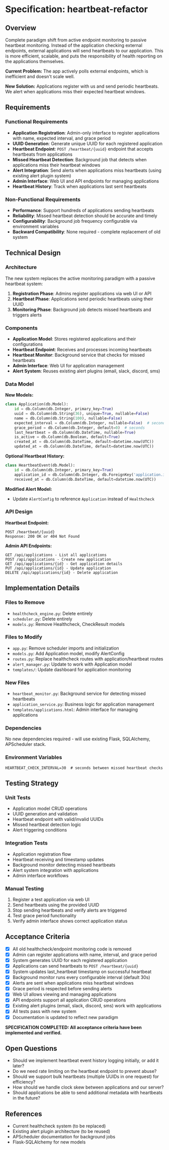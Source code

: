 # Specification: heartbeat-refactor

## Overview
Complete paradigm shift from active endpoint monitoring to passive heartbeat monitoring. Instead of the application checking external endpoints, external applications will send heartbeats to our application. This is more efficient, scalable, and puts the responsibility of health reporting on the applications themselves.

**Current Problem:** The app actively polls external endpoints, which is inefficient and doesn't scale well.

**New Solution:** Applications register with us and send periodic heartbeats. We alert when applications miss their expected heartbeat windows.

## Requirements
### Functional Requirements
- **Application Registration**: Admin-only interface to register applications with name, expected interval, and grace period
- **UUID Generation**: Generate unique UUID for each registered application
- **Heartbeat Endpoint**: `POST /heartbeat/{uuid}` endpoint that accepts heartbeats from applications
- **Missed Heartbeat Detection**: Background job that detects when applications miss their heartbeat windows
- **Alert Integration**: Send alerts when applications miss heartbeats (using existing alert plugin system)
- **Admin Interface**: Web UI and API endpoints for managing applications
- **Heartbeat History**: Track when applications last sent heartbeats

### Non-Functional Requirements
- **Performance**: Support hundreds of applications sending heartbeats
- **Reliability**: Missed heartbeat detection should be accurate and timely
- **Configurability**: Background job frequency configurable via environment variables
- **Backward Compatibility**: None required - complete replacement of old system

## Technical Design
### Architecture
The new system replaces the active monitoring paradigm with a passive heartbeat system:

1. **Registration Phase**: Admins register applications via web UI or API
2. **Heartbeat Phase**: Applications send periodic heartbeats using their UUID
3. **Monitoring Phase**: Background job detects missed heartbeats and triggers alerts

### Components
- **Application Model**: Stores registered applications and their configurations
- **Heartbeat Endpoint**: Receives and processes incoming heartbeats
- **Heartbeat Monitor**: Background service that checks for missed heartbeats
- **Admin Interface**: Web UI for application management
- **Alert System**: Reuses existing alert plugins (email, slack, discord, sms)

### Data Model
**New Models:**
```python
class Application(db.Model):
    id = db.Column(db.Integer, primary_key=True)
    uuid = db.Column(db.String(36), unique=True, nullable=False)
    name = db.Column(db.String(100), nullable=False)
    expected_interval = db.Column(db.Integer, nullable=False)  # seconds
    grace_period = db.Column(db.Integer, default=0)  # seconds
    last_heartbeat = db.Column(db.DateTime, nullable=True)
    is_active = db.Column(db.Boolean, default=True)
    created_at = db.Column(db.DateTime, default=datetime.now(UTC))
    updated_at = db.Column(db.DateTime, default=datetime.now(UTC))
```

**Optional Heartbeat History:**
```python
class HeartbeatEvent(db.Model):
    id = db.Column(db.Integer, primary_key=True)
    application_id = db.Column(db.Integer, db.ForeignKey('application.id'))
    received_at = db.Column(db.DateTime, default=datetime.now(UTC))
```

**Modified Alert Model:**
- Update `AlertConfig` to reference `Application` instead of `Healthcheck`

### API Design
**Heartbeat Endpoint:**
```
POST /heartbeat/{uuid}
Response: 200 OK or 404 Not Found
```

**Admin API Endpoints:**
```
GET /api/applications - List all applications
POST /api/applications - Create new application
GET /api/applications/{id} - Get application details
PUT /api/applications/{id} - Update application
DELETE /api/applications/{id} - Delete application
```

## Implementation Details
### Files to Remove
- `healthcheck_engine.py`: Delete entirely
- `scheduler.py`: Delete entirely
- `models.py`: Remove Healthcheck, CheckResult models

### Files to Modify
- `app.py`: Remove scheduler imports and initialization
- `models.py`: Add Application model, modify AlertConfig
- `routes.py`: Replace healthcheck routes with application/heartbeat routes
- `alert_manager.py`: Update to work with Application model
- `templates/`: Update dashboard for application monitoring

### New Files
- `heartbeat_monitor.py`: Background service for detecting missed heartbeats
- `application_service.py`: Business logic for application management
- `templates/applications.html`: Admin interface for managing applications

### Dependencies
No new dependencies required - will use existing Flask, SQLAlchemy, APScheduler stack.

### Environment Variables
```
HEARTBEAT_CHECK_INTERVAL=30  # seconds between missed heartbeat checks
```

## Testing Strategy
### Unit Tests
- Application model CRUD operations
- UUID generation and validation
- Heartbeat endpoint with valid/invalid UUIDs
- Missed heartbeat detection logic
- Alert triggering conditions

### Integration Tests
- Application registration flow
- Heartbeat receiving and timestamp updates
- Background monitor detecting missed heartbeats
- Alert system integration with applications
- Admin interface workflows

### Manual Testing
1. Register a test application via web UI
2. Send heartbeats using the provided UUID
3. Stop sending heartbeats and verify alerts are triggered
4. Test grace period functionality
5. Verify admin interface shows correct application status

## Acceptance Criteria
- [x] All old healthcheck/endpoint monitoring code is removed
- [x] Admin can register applications with name, interval, and grace period
- [x] System generates UUID for each registered application
- [x] Applications can send heartbeats to `POST /heartbeat/{uuid}`
- [x] System updates last_heartbeat timestamp on successful heartbeat
- [x] Background monitor runs every configurable interval (default 30s)
- [x] Alerts are sent when applications miss heartbeat windows
- [x] Grace period is respected before sending alerts
- [x] Web UI allows viewing and managing applications
- [x] API endpoints support all application CRUD operations
- [x] Existing alert plugins (email, slack, discord, sms) work with applications
- [x] All tests pass with new system
- [x] Documentation is updated to reflect new paradigm

**SPECIFICATION COMPLETED: All acceptance criteria have been implemented and verified.**

## Open Questions
- Should we implement heartbeat event history logging initially, or add it later?
- Do we need rate limiting on the heartbeat endpoint to prevent abuse?
- Should we support bulk heartbeats (multiple UUIDs in one request) for efficiency?
- How should we handle clock skew between applications and our server?
- Should applications be able to send additional metadata with heartbeats in the future?

## References
- Current healthcheck system (to be replaced)
- Existing alert plugin architecture (to be reused)
- APScheduler documentation for background jobs
- Flask-SQLAlchemy for new models